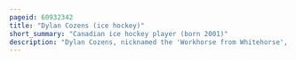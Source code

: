 ```yaml
---
pageid: 60932342
title: "Dylan Cozens (ice hockey)"
short_summary: "Canadian ice hockey player (born 2001)"
description: "Dylan Cozens, nicknamed the 'Workhorse from Whitehorse', is a canadian professional Ice Hockey Centre for the Buffalo Sabres of the National Hockey League. He was selected seventh overall by the Sabres in the nhl Entry Draft 2019. He is the first Player from Yukon to be a first-round western Hockey League Draft Pick, a first-round Nhl Draft Pick, and a Member of the Canada Men's national Junior Ice Hockey Team."
---
```

